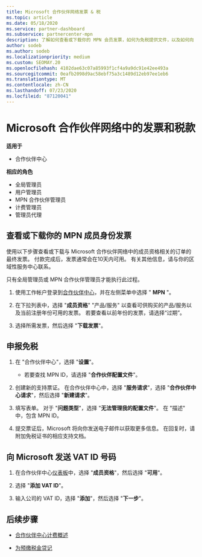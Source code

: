 ```yaml
---
title: Microsoft 合作伙伴网络发票 & 税
ms.topic: article
ms.date: 05/18/2020
ms.service: partner-dashboard
ms.subservice: partnercenter-mpn
description: 了解如何查看或下载你的 MPN 会员发票，如何为免税提供文件，以及如何向 Microsoft 发送 VAT ID 号。
author: sodeb
ms.author: sodeb
ms.localizationpriority: medium
ms.custom: SEOMAY.20
ms.openlocfilehash: 4102dae63c07a85993f1cf4a9a9dc91e42ee493a
ms.sourcegitcommit: 0eafb2098d9ac58ebf75a3c1489d12eb97ee1eb6
ms.translationtype: MT
ms.contentlocale: zh-CN
ms.lasthandoff: 07/23/2020
ms.locfileid: "87120041"
---
```

# <a name="invoices-and-taxes-in-the-microsoft-partner-network"></a>Microsoft 合作伙伴网络中的发票和税款

**适用于**

- 合作伙伴中心

**相应的角色**

- 全局管理员
- 用户管理员
- MPN 合作伙伴管理员
- 计费管理员
- 管理员代理

## <a name="view-or-download-your-mpn-membership-invoice"></a>查看或下载你的 MPN 成员身份发票

使用以下步骤查看或下载与 Microsoft 合作伙伴网络中的成员资格相关的订单的最终发票。 付款完成后，发票通常会在10天内可用。 有关其他信息，请与你的区域性服务中心联系。  

只有全局管理员或 MPN 合作伙伴管理员才能执行此过程。 

1.  使用工作帐户登录到[合作伙伴中心](https://partner.microsoft.com/dashboard/home)，并在左侧菜单中选择 " **MPN** "。

4.  在下拉列表中，选择 "**成员资格**" "产品/服务" 以查看可供购买的产品/服务以及当前注册年份可用的发票。 若要查看以前年份的发票，请选择“过期”。

6.  选择所需发票，然后选择 "**下载发票**"。 

## <a name="file-a-tax-exemption"></a>申报免税

1.  在 "合作伙伴中心"，选择 "**设置**"。
    - 若要查找 MPN ID，请选择 "**合作伙伴配置文件**"。

2.  创建新的支持票证。 在合作伙伴中心中，选择 "**服务请求**"，选择 "**合作伙伴中心请求**"，然后选择 "**新建请求**"。

3.  填写表单。 对于 "**问题类型**"，选择 "**无法管理我的配置文件**"。 在 "描述" 中，包含 MPN ID。

4.  提交票证后，Microsoft 将向你发送电子邮件以获取更多信息。 在回复时，请附加免税证书的相应支持文档。

## <a name="send-microsoft-your-vat-id-number"></a>向 Microsoft 发送 VAT ID 号码

1.  在合作伙伴中心[仪表板](https://partner.microsoft.com/dashboard/home)中，选择 "**成员资格**"，然后选择 "**可用**"。 

2.  选择 "**添加 VAT ID**"。 

3.  输入公司的 VAT ID，选择 "**添加**"，然后选择 "**下一步**"。 

## <a name="next-steps"></a>后续步骤

- [合作伙伴中心计费概述](billing-basics.md)

- [为预缴税金贷记](withholding-tax-credit-form.md)
